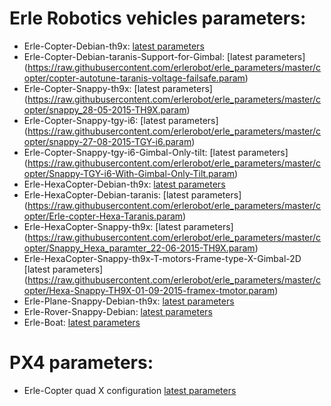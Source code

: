# Erle Robotics vehicles parameters:

- Erle-Copter-Debian-th9x: [latest
  parameters](https://raw.githubusercontent.com/erlerobot/erle_parameters/master/copter/copter_autotune_th9x.param)
- Erle-Copter-Debian-taranis-Support-for-Gimbal: [latest parameters] (https://raw.githubusercontent.com/erlerobot/erle_parameters/master/copter/copter-autotune-taranis-voltage-failsafe.param)
- Erle-Copter-Snappy-th9x: [latest parameters] (https://raw.githubusercontent.com/erlerobot/erle_parameters/master/copter/snappy_28-05-2015-TH9X.param)
- Erle-Copter-Snappy-tgy-i6: [latest parameters] (https://raw.githubusercontent.com/erlerobot/erle_parameters/master/copter/snappy-27-08-2015-TGY-i6.param)
- Erle-Copter-Snappy-tgy-i6-Gimbal-Only-tilt: [latest parameters] (https://raw.githubusercontent.com/erlerobot/erle_parameters/master/copter/Snappy-TGY-i6-With-Gimbal-Only-Tilt.param)
- Erle-HexaCopter-Debian-th9x: [latest parameters](https://raw.githubusercontent.com/erlerobot/erle_parameters/master/copter/Hexa_TH9X.param)
- Erle-HexaCopter-Debian-taranis: [latest parameters] (https://raw.githubusercontent.com/erlerobot/erle_parameters/master/copter/Erle-copter-Hexa-Taranis.param)
- Erle-HexaCopter-Snappy-th9x: [latest parameters] (https://raw.githubusercontent.com/erlerobot/erle_parameters/master/copter/Snappy_Hexa_paramter_22-06-2015-TH9X.param)
- Erle-HexaCopter-Snappy-th9x-T-motors-Frame-type-X-Gimbal-2D [latest parameters] (https://raw.githubusercontent.com/erlerobot/erle_parameters/master/copter/Hexa-Snappy-TH9X-01-09-2015-framex-tmotor.param)
- Erle-Plane-Snappy-Debian-th9x: [latest parameters](https://raw.githubusercontent.com/erlerobot/erle_parameters/master/plane/ErlePlane-Turnigy9x.param)
- Erle-Rover-Snappy-Debian: [latest parameters](https://raw.githubusercontent.com/erlerobot/erle_parameters/master/rover/APMrover_10_04_2015.param)
- Erle-Boat: [latest parameters](https://raw.githubusercontent.com/erlerobot/erle_parameters/master/boat/boat-24-05-2016-TGY-i6.param)

# PX4 parameters:

- Erle-Copter quad X configuration [latest parameters](https://github.com/erlerobot/erle_parameters/blob/master/PX4_PARAMETERS/Quad-X/parameters)
